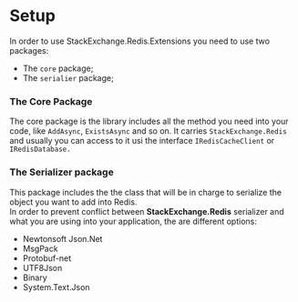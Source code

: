 # Setup

In order to use StackExchange.Redis.Extensions you need to use two packages:

* The `core` package;
* The `serialier` package;

### The Core Package

The core package is the library includes all the method you need into your code, like `AddAsync`, `ExistsAsync` and so on. It carries `StackExchange.Redis` and usually you can access to it usi the interface `IRedisCacheClient` or `IRedisDatabase.`

### The Serializer package

This package includes the the class that will be in charge to serialize the object you want to add into Redis. \
In order to prevent conflict between **StackExchange.Redis** serializer and what you are using into your application, the are different options:

* Newtonsoft Json.Net
* MsgPack
* Protobuf-net
* UTF8Json
* Binary
* System.Text.Json
